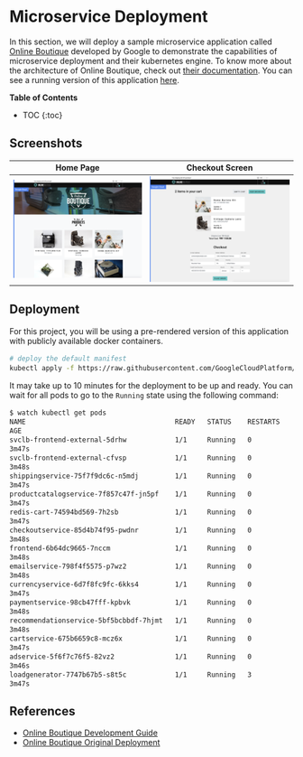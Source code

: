 # Microservice Deployment

In this section, we will deploy a sample microservice application called 
[Online Boutique](https://github.com/GoogleCloudPlatform/microservices-demo/)
developed by Google to demonstrate the capabilities of microservice deployment
and their kubernetes engine. To know more about the architecture of Online Boutique,
check out [their documentation](https://github.com/GoogleCloudPlatform/microservices-demo#architecture). You can see a running version of this application [here](https://onlineboutique.dev/).

**Table of Contents**
- TOC
{:toc}

## Screenshots

| Home Page                                                                                                         | Checkout Screen                                                                                                    |
| ----------------------------------------------------------------------------------------------------------------- | ------------------------------------------------------------------------------------------------------------------ |
| [![Screenshot of store homepage](./img/online-boutique-frontend-1.png)](./img/online-boutique-frontend-1.png) | [![Screenshot of checkout screen](./img/online-boutique-frontend-2.png)](./img/online-boutique-frontend-2.png) |

## Deployment

For this project, you will be using a pre-rendered version of this application with
publicly available docker containers.

```sh
# deploy the default manifest
kubectl apply -f https://raw.githubusercontent.com/GoogleCloudPlatform/microservices-demo/master/release/kubernetes-manifests.yaml
```

It may take up to 10 minutes for the deployment to be up and ready. You can
wait for all pods to go to the `Running` state using the following command:

```console
$ watch kubectl get pods
NAME                                     READY   STATUS    RESTARTS   AGE
svclb-frontend-external-5drhw            1/1     Running   0          3m47s
svclb-frontend-external-cfvsp            1/1     Running   0          3m48s
shippingservice-75f7f9dc6c-n5mdj         1/1     Running   0          3m47s
productcatalogservice-7f857c47f-jn5pf    1/1     Running   0          3m47s
redis-cart-74594bd569-7h2sb              1/1     Running   0          3m47s
checkoutservice-85d4b74f95-pwdnr         1/1     Running   0          3m48s
frontend-6b64dc9665-7nccm                1/1     Running   0          3m48s
emailservice-798f4f5575-p7wz2            1/1     Running   0          3m48s
currencyservice-6d7f8fc9fc-6kks4         1/1     Running   0          3m47s
paymentservice-98cb47fff-kpbvk           1/1     Running   0          3m48s
recommendationservice-5bf5bcbbdf-7hjmt   1/1     Running   0          3m48s
cartservice-675b6659c8-mcz6x             1/1     Running   0          3m47s
adservice-5f6f7c76f5-82vz2               1/1     Running   0          3m46s
loadgenerator-7747b67b5-s8t5c            1/1     Running   3          3m47s
```

## References

- [Online Boutique Development Guide](https://github.com/GoogleCloudPlatform/microservices-demo/blob/master/docs/development-guide.md)
- [Online Boutique Original Deployment](https://raw.githubusercontent.com/GoogleCloudPlatform/microservices-demo/master/release/kubernetes-manifests.yaml)
